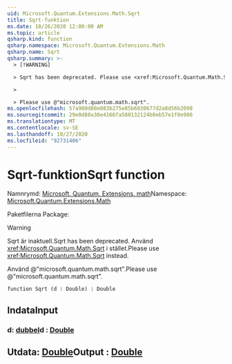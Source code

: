 ```yaml
---
uid: Microsoft.Quantum.Extensions.Math.Sqrt
title: Sqrt-funktion
ms.date: 10/26/2020 12:00:00 AM
ms.topic: article
qsharp.kind: function
qsharp.namespace: Microsoft.Quantum.Extensions.Math
qsharp.name: Sqrt
qsharp.summary: >-
  > [!WARNING]

  > Sqrt has been deprecated. Please use <xref:Microsoft.Quantum.Math.Sqrt> instead.

  >

  > Please use @"microsoft.quantum.math.sqrt".
ms.openlocfilehash: 57a980d88e083b275e85b6030677d2a8d56b2098
ms.sourcegitcommit: 29e0d88a30e4166fa580132124b0eb57e1f0e986
ms.translationtype: MT
ms.contentlocale: sv-SE
ms.lasthandoff: 10/27/2020
ms.locfileid: "92731406"
---
```

# <a name="sqrt-function"></a><span data-ttu-id="f3fda-102">Sqrt-funktion</span><span class="sxs-lookup"><span data-stu-id="f3fda-102">Sqrt function</span></span>

<span data-ttu-id="f3fda-103">Namnrymd: [Microsoft. Quantum. Extensions. math](xref:Microsoft.Quantum.Extensions.Math)</span><span class="sxs-lookup"><span data-stu-id="f3fda-103">Namespace: [Microsoft.Quantum.Extensions.Math](xref:Microsoft.Quantum.Extensions.Math)</span></span>

<span data-ttu-id="f3fda-104">Paketfilerna [](https://nuget.org/packages/)</span><span class="sxs-lookup"><span data-stu-id="f3fda-104">Package: [](https://nuget.org/packages/)</span></span>


> [!WARNING]
> <span data-ttu-id="f3fda-105">Sqrt är inaktuell.</span><span class="sxs-lookup"><span data-stu-id="f3fda-105">Sqrt has been deprecated.</span></span> <span data-ttu-id="f3fda-106">Använd <xref:Microsoft.Quantum.Math.Sqrt> i stället.</span><span class="sxs-lookup"><span data-stu-id="f3fda-106">Please use <xref:Microsoft.Quantum.Math.Sqrt> instead.</span></span>
>
> <span data-ttu-id="f3fda-107">Använd @"microsoft.quantum.math.sqrt".</span><span class="sxs-lookup"><span data-stu-id="f3fda-107">Please use @"microsoft.quantum.math.sqrt".</span></span>



```qsharp
function Sqrt (d : Double) : Double
```


## <a name="input"></a><span data-ttu-id="f3fda-108">Indata</span><span class="sxs-lookup"><span data-stu-id="f3fda-108">Input</span></span>

### <a name="d--double"></a><span data-ttu-id="f3fda-109">d: [dubbel](xref:microsoft.quantum.lang-ref.double)</span><span class="sxs-lookup"><span data-stu-id="f3fda-109">d : [Double](xref:microsoft.quantum.lang-ref.double)</span></span>





## <a name="output--double"></a><span data-ttu-id="f3fda-110">Utdata: [Double](xref:microsoft.quantum.lang-ref.double)</span><span class="sxs-lookup"><span data-stu-id="f3fda-110">Output : [Double](xref:microsoft.quantum.lang-ref.double)</span></span>

